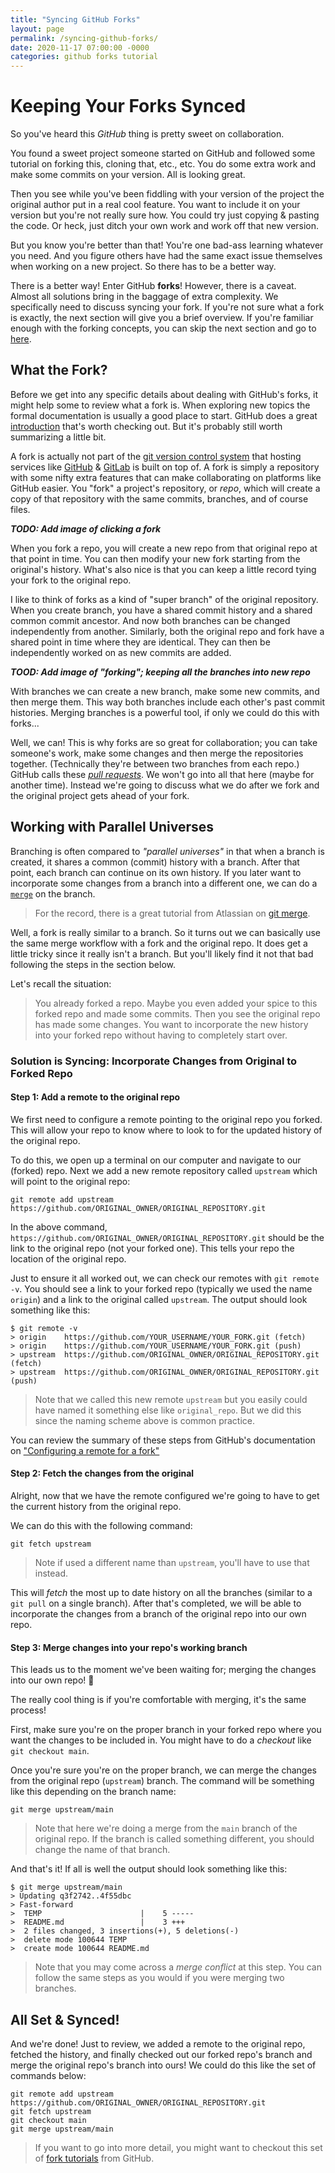 ```yaml
---
title: "Syncing GitHub Forks"
layout: page
permalink: /syncing-github-forks/
date: 2020-11-17 07:00:00 -0000
categories: github forks tutorial
---
```


# Keeping Your Forks Synced

So you've heard this *GitHub* thing is pretty sweet on collaboration.

You found a sweet project someone started on GitHub and followed some tutorial on forking this, cloning that, etc., etc. You do some extra work and make some commits on your version. All is looking great.

Then you see while you've been fiddling with your version of the project the original author put in a real cool feature. You want to include it on your version but you're not really sure how. You could try just copying & pasting the code. Or heck, just ditch your own work and work off that new version.

But you know you're better than that! You're one bad-ass learning whatever you need. And you figure others have had the same exact issue themselves when working on a new project. So there has to be a better way. 

There is a better way! Enter GitHub **forks**! However, there is a caveat. Almost all solutions bring in the baggage of extra complexity. We specifically need to discuss syncing your fork. If you're not sure what a fork is exactly, the next section will give you a brief overview. If you're familiar enough with the forking concepts, you can skip the next section and go to [here](#working-with-parallel-universes).

## What the Fork?

Before we get into any specific details about dealing with GitHub's forks, it might help some to review what a fork is. When exploring new topics the formal documentation is usually a good place to start. GitHub does a great [introduction](https://help.github.com/en/github/collaborating-with-issues-and-pull-requests/about-forks) that's worth checking out. But it's probably still worth summarizing a little bit. 

A fork is actually not part of the [git version control system](https://git-scm.com/) that hosting services like [GitHub](https://github.com) & [GitLab](https://gitlab.com)  is built on top of. A fork is simply a repository with some nifty extra features that can make collaborating on platforms like GitHub easier. You "fork" a project's repository, or _repo_, which will create a copy of that repository with the same commits, branches, and of course files.

***TODO: Add image of clicking a fork***

When you fork a repo, you will create a new repo from that original repo at that point in time. You can then modify your new fork starting from the original's history. What's also nice is that you can keep a little record tying your fork to the original repo.

I like to think of forks as a kind of "super branch" of the original repository. When you create branch, you have a shared commit history and a shared common commit ancestor. And now both branches can be changed independently from another. Similarly, both the original repo and fork have a shared point in time where they are identical. They can then be independently worked on as new commits are added.

***TOOD: Add image of "forking"; keeping all the branches into new repo***

With branches we can create a new branch, make some new commits, and then merge them. This way both branches include each other's past commit histories. Merging branches is a powerful tool, if only we could do this with forks...

Well, we can! This is why forks are so great for collaboration; you can take someone's work, make some changes and then merge the repositories together. (Technically they're between two branches from each repo.) GitHub calls these [_pull requests_](https://help.github.com/en/github/collaborating-with-issues-and-pull-requests/creating-a-pull-request-from-a-fork). We won't go into all that here (maybe for another time). Instead we're going to discuss what we do after we fork and the original project gets ahead of your fork.


## Working with Parallel Universes

Branching is often compared to _"parallel universes"_ in that when a branch is created, it shares a common (commit) history with a branch. After that point, each branch can continue on its own history. If you later want to incorporate some changes from a branch into a different one, we can do a [`merge`](https://git-scm.com/docs/git-merge) on the branch. 

> For the record, there is a great tutorial from Atlassian on [git merge](https://www.atlassian.com/git/tutorials/using-branches/git-merge).

Well, a fork is really similar to a branch. So it turns out we can basically use the same merge workflow with a fork and the original repo. It does get a little tricky since it really isn't a branch. But you'll likely find it not that bad following the steps in the section below.

Let's recall the situation:
> You already forked a repo. Maybe you even added your spice to this forked repo and made some commits. Then you see the original repo has made some changes. You want to incorporate the new history into your forked repo without having to completely start over.

### Solution is Syncing: Incorporate Changes from Original to Forked Repo

#### Step 1: Add a remote to the original repo

We first need to configure a remote pointing to the original repo you forked. This will allow your repo to know where to look to for the updated history of the original repo.

To do this, we open up a terminal on our computer and navigate to our (forked) repo. Next we add a new remote repository called `upstream` which will point to the original repo:

```
git remote add upstream https://github.com/ORIGINAL_OWNER/ORIGINAL_REPOSITORY.git
```

In the above command, `https://github.com/ORIGINAL_OWNER/ORIGINAL_REPOSITORY.git` should be the link to the original repo (not your forked one). This tells your repo the location of the original repo.

Just to ensure it all worked out, we can check our remotes with `git remote -v`. You should see a link to your forked repo (typically we used the name `origin`) and a link to the original called `upstream`. The output should look something like this:

```
$ git remote -v
> origin    https://github.com/YOUR_USERNAME/YOUR_FORK.git (fetch)
> origin    https://github.com/YOUR_USERNAME/YOUR_FORK.git (push)
> upstream  https://github.com/ORIGINAL_OWNER/ORIGINAL_REPOSITORY.git (fetch)
> upstream  https://github.com/ORIGINAL_OWNER/ORIGINAL_REPOSITORY.git (push)
```

> Note that we called this new remote `upstream` but you easily could have named it something else like `original_repo`. But we did this since the naming scheme above is common practice.

You can review the summary of these steps from GitHub's documentation on ["Configuring a remote for a fork"](https://docs.github.com/en/free-pro-team@latest/github/collaborating-with-issues-and-pull-requests/configuring-a-remote-for-a-fork)

#### Step 2: Fetch the changes from the original

Alright, now that we have the remote configured we're going to have to get the current history from the original repo.

We can do this with the following command:

```
git fetch upstream
```

> Note if used a different name than `upstream`, you'll have to use that instead.

This will _fetch_ the most up to date history on all the branches (similar to a `git pull` on a single branch). After that's completed, we will be able to incorporate the changes from a branch of the original repo into our own repo.

#### Step 3: Merge changes into your repo's working branch

This leads us to the moment we've been waiting for; merging the changes into our own repo! 🎉

The really cool thing is if you're comfortable with merging, it's the same process!

First, make sure you're on the proper branch in your forked repo where you want the changes to be included in. You might have to do a _checkout_ like `git checkout main`.

Once you're sure you're on the proper branch, we can merge the changes from the original repo (`upstream`) branch. The command will be something like this depending on the branch name:

```
git merge upstream/main
```

> Note that here we're doing a merge from the `main` branch of the original repo. If the branch is called something different, you should change the name of that branch.

And that's it! If all is well the output should look something like this:

```
$ git merge upstream/main
> Updating q3f2742..4f55dbc
> Fast-forward
>  TEMP                      |    5 -----
>  README.md                 |    3 +++
>  2 files changed, 3 insertions(+), 5 deletions(-)
>  delete mode 100644 TEMP
>  create mode 100644 README.md
```

> Note that you may come across a _merge conflict_ at this step. You can follow the same steps as you would if you were merging two branches.

## All Set & Synced!

And we're done! Just to review, we added a remote to the original repo, fetched the history, and finally checked out our forked repo's branch and merge the original repo's branch into ours! We could do this like the set of commands below:

```
git remote add upstream https://github.com/ORIGINAL_OWNER/ORIGINAL_REPOSITORY.git
git fetch upstream
git checkout main
git merge upstream/main
```

> If you want to go into more detail, you might want to checkout this set of [fork tutorials](https://docs.github.com/en/free-pro-team@latest/github/collaborating-with-issues-and-pull-requests/working-with-forks) from GitHub.
